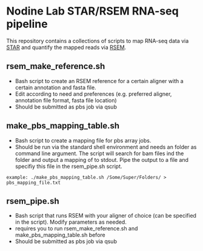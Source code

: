 # Nodine Lab STAR/RSEM RNA-seq pipeline
This repository contains a collections of scripts to map RNA-seq data via
[STAR](https://github.com/alexdobin/STAR) and quantify the mapped reads via
[RSEM](https://github.com/deweylab/RSEM).

## rsem_make_reference.sh
- Bash script to create an RSEM reference for a certain aligner with a certain
  annotation and fasta file.
- Edit according to need and preferences (e.g. preferred aligner, annotation
  file format, fasta file location)
- Should be submitted as pbs job via qsub

## make_pbs_mapping_table.sh
- Bash script to create a mapping file for pbs array jobs.
- Should be run via the standard shell environment and needs an folder as
  command line argument. The script will search for bam files ind the folder and
  output a mapping of <line number> <basename bam files> to stdout.
  Pipe the output to a file and specifiy this file in the rsem_pipe.sh script.

```
example: ./make_pbs_mapping_table.sh /Some/Super/Folders/ > pbs_mapping_file.txt
```

## rsem_pipe.sh
- Bash script that runs RSEM with your aligner of choice (can be specified
  in the script). Modify parameters as needed.
- requires you to run rsem_make_reference.sh and make_pbs_mapping_table.sh before
- Should be submitted as pbs job via qsub
